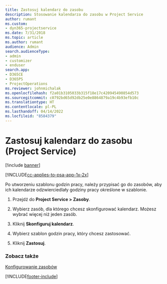 ```yaml
---
title: Zastosuj kalendarz do zasobu
description: Stosowanie kalendarza do zasobu w Project Service
author: rumant
ms.custom:
- dyn365-projectservice
ms.date: 7/31/2018
ms.topic: article
ms.author: rumant
audience: Admin
search.audienceType:
- admin
- customizer
- enduser
search.app:
- D365CE
- D365PS
- ProjectOperations
ms.reviewer: johnmichalak
ms.openlocfilehash: f2a01b3105033b315f18e17c420945490854d573
ms.sourcegitcommit: c0792bd65d92db25e0e8864879a19c4b93efb10c
ms.translationtype: HT
ms.contentlocale: pl-PL
ms.lasthandoff: 04/14/2022
ms.locfileid: "8584379"
---
```

# <a name="apply-a-calendar-to-a-resource-project-service"></a>Zastosuj kalendarz do zasobu (Project Service)

[!include [banner](../includes/psa-now-project-operations.md)]

[!INCLUDE[cc-applies-to-psa-app-1x-2x](../includes/cc-applies-to-psa-app-1x-2x.md)]

Po utworzeniu szablonu godzin pracy, należy przypisać go do zasobów, aby ich kalendarze odzwierciedlały godziny pracy określone w szablonie.  
  
1.  Przejdź do **Project Service > Zasoby**.  
  
2.  Wybierz zasób, dla którego chcesz skonfigurować kalendarz. Możesz wybrać więcej niż jeden zasób.  
  
3.  Kliknij **Skonfiguruj kalendarz**.  
  
4.  Wybierz szablon godzin pracy, który chcesz zastosować.  
  
5.  Kliknij **Zastosuj**.  
  
### <a name="see-also"></a>Zobacz także  
 [Konfigurowanie zasobów](../psa/set-up-resources.md)


[!INCLUDE[footer-include](../includes/footer-banner.md)]
